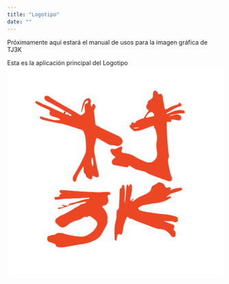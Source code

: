 ```yaml
---
title: "Logotipo"
date: ""
---
```

Próximamente aquí estará el manual de usos para la imagen gráfica de TJ3K

Esta es la aplicación principal del Logotipo
![Logotipo](../img/logotipo.png)